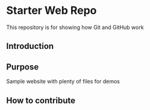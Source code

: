 # Starter Web Repo

This repository is for showing how Git and GitHub work

## Introduction


## Purpose

Sample website with plenty of files for demos

## How to contribute

